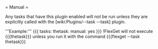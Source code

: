 = Manual =

Any tasks that have this plugin enabled will not be run unless they are explicitly called with the [wiki:Plugins/--task --task] plugin.

'''Example:'''
{{{
tasks:
  thetask:
    manual: yes
}}}
!FlexGet will not execute {{{thetask}}} unless you run it with the command {{{flexget --task thetask}}}